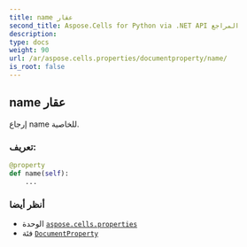 ```yaml
---
title: name عقار
second_title: Aspose.Cells for Python via .NET API المراجع
description:
type: docs
weight: 90
url: /ar/aspose.cells.properties/documentproperty/name/
is_root: false
---
```

##  name عقار

إرجاع name للخاصية.
###  تعريف:
```python
@property
def name(self):
    ...
```

###  أنظر أيضا
* الوحدة [`aspose.cells.properties`](../../)
* فئة [`DocumentProperty`](/cells/python-net/ar/aspose.cells.properties/documentproperty)
